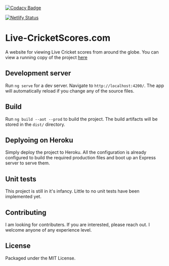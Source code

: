 [![Codacy Badge](https://api.codacy.com/project/badge/Grade/dd088750ebbc49f284a3afcc6b901223)](https://www.codacy.com/app/campbellb/cricket-realtime-scores?utm_source=github.com&amp;utm_medium=referral&amp;utm_content=campbellbartlett/cricket-realtime-scores&amp;utm_campaign=Badge_Grade)

[![Netlify Status](https://api.netlify.com/api/v1/badges/2034dcc4-05e9-4129-972a-1215cb3b485b/deploy-status)](https://app.netlify.com/sites/tender-galileo-bceeff/deploys)

# Live-CricketScores.com

A website for viewing Live Cricket scores from around the globe.
You can view a running copy of the project [here](https://tender-galileo-bceeff.netlify.com/)

## Development server

Run `ng serve` for a dev server. Navigate to `http://localhost:4200/`. The app will automatically reload if you change any of the source files.

## Build

Run `ng build --aot --prod` to build the project. 
The build artifacts will be stored in the `dist/` directory.

## Deplyoing on Heroku

Simply deploy the project to Heroku. All the configuration is already configured to build the required production files and boot up an Express server to serve them.

## Unit tests

This project is still in it's infancy. Little to no unit tests have been implemented yet.

## Contributing

I am looking for contributers. If you are interested, please reach out. I welcome anyone of any experience level.

## License

Packaged under the MIT License.
